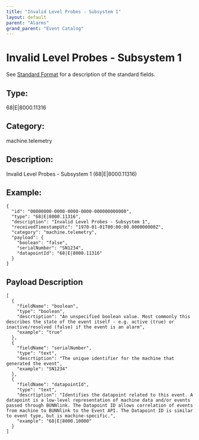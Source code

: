 ```yaml
---
title: "Invalid Level Probes - Subsystem 1"
layout: default
parent: "Alarms"
grand_parent: "Event Catalog"
---
```


# Invalid Level Probes - Subsystem 1

See [Standard Format](/event-subscriptions/event-format) for a description of the standard fields.

## Type:

68\|E\|8000.11316

## Category:

machine.telemetry

## Description: 

Invalid Level Probes - Subsystem 1 (68\|E\|8000.11316)

## Example:

```
{
  "id": "00000000-0000-0000-0000-000000000000",
  "type": "68|E|8000.11316",
  "description": "Invalid Level Probes - Subsystem 1",
  "receivedTimestampUtc": "1970-01-01T00:00:00.000000000Z",
  "category": "machine.telemetry",
  "payload": {
    "boolean": "false",
    "serialNumber": "SN1234",
    "datapointId": "68|E|8000.11316"
  }
}
```

## Payload Description

```
[
  {
    "fieldName": "boolean",
    "type": "boolean",
    "descrtiption": "An unspecified boolean value. Most commonly this describes the state of the event itself - e.g. active (true) or inactive/resolved (false) if the event is an alarm",
    "example": "true"
  },
  {
    "fieldName": "serialNumber",
    "type": "text",
    "descrtiption": "The unique identifier for the machine that generated the event",
    "example": "SN1234"
  },
  {
    "fieldName": "datapointId",
    "type": "text",
    "descrtiption": "Identifies the datapoint related to this event. A datapoint is a low-level representation of machine data and/or events passed through BUNNlink. The Datapoint ID allows correlation of events from machine to BUNNlink to the Event API. The Datapoint ID is similar to event type, but is machine-specific.",
    "example": "68|E|8000.10000"
  }
]
```

